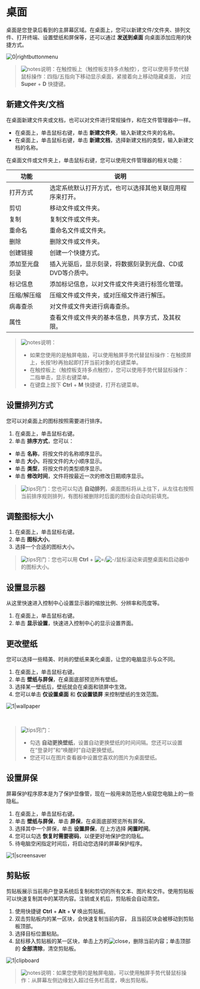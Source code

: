 # 桌面

桌面是您登录后看到的主屏幕区域。在桌面上，您可以新建文件/文件夹、排列文件、打开终端、设置壁纸和屏保等，还可以通过 **发送到桌面** 向桌面添加应用的快捷方式。

![0|rightbuttonmenu](fig/contextmenu.png)

> ![notes](fig/notes.svg)说明：在触控板上（触控板支持多点触控），您可以使用手势代替鼠标操作：四指/五指向下移动显示桌面，紧接着向上移动隐藏桌面， 对应 **Super** + **D** 快捷键。

## 新建文件夹/文档

在桌面新建文件夹或文档，也可以对文件进行常规操作，和在文件管理器中一样。

- 在桌面上，单击鼠标右键，单击 **新建文件夹**，输入新建文件夹的名称。
- 在桌面上，单击鼠标右键，单击 **新建文档**，选择新建文档的类型，输入新建文档的名称。

在桌面文件或文件夹上，单击鼠标右键，您可以使用文件管理器的相关功能：

| 功能           | 说明                                                      |
| -------------- | --------------------------------------------------------- |
| 打开方式       | 选定系统默认打开方式，也可以选择其他关联应用程序来打开。  |
| 剪切           | 移动文件或文件夹。                                        |
| 复制           | 复制文件或文件夹。                                        |
| 重命名         | 重命名文件或文件夹。                                      |
| 删除           | 删除文件或文件夹。                                        |
| 创建链接       | 创建一个快捷方式。                                        |
| 添加至光盘刻录 | 插入光驱后，显示刻录，将数据刻录到光盘、CD或DVD等介质中。 |
| 标记信息       | 添加标记信息，以对文件或文件夹进行标签化管理。            |
| 压缩/解压缩    | 压缩文件或文件夹，或对压缩文件进行解压。                  |
| 病毒查杀       | 对文件或文件夹进行病毒查杀。                              |
| 属性           | 查看文件或文件夹的基本信息，共享方式，及其权限。          |

> ![notes](fig/notes.svg)说明：
> - 如果您使用的是触屏电脑，可以使用触屏手势代替鼠标操作：在触摸屏上，长按1秒再抬起即打开当前对象的右键菜单。
> - 在触控板上（触控板支持多点触控），您可以使用手势代替鼠标操作：二指单击，显示右键菜单。
> - 在键盘上按下 **Ctrl** + **M** 快捷键，打开右键菜单。

## 设置排列方式
您可以对桌面上的图标按照需要进行排序。

1. 在桌面上，单击鼠标右键。
2. 单击 **排序方式**，您可以：
  - 单击 **名称**，将按文件的名称顺序显示。
  - 单击 **大小**，将按文件的大小顺序显示。
  - 单击 **类型**，将按文件的类型顺序显示。
  - 单击 **修改时间**，文件将按最近一次的修改日期顺序显示。

> ![tips](fig/tips.svg)窍门：您也可以勾选 **自动排列**，桌面图标将从上往下，从左往右按照当前排序规则排列，有图标被删除时后面的图标会自动向前填充。


## 调整图标大小
1. 在桌面上，单击鼠标右键。
2. 单击 **图标大小**。
3. 选择一个合适的图标大小。

> ![tips](fig/tips.svg)窍门：您也可以用 **Ctrl** + ![=](fig/=.svg)/![-](fig/-.svg)/鼠标滚动来调整桌面和启动器中的图标大小。

## 设置显示器
从这里快速进入控制中心设置显示器的缩放比例、分辨率和亮度等。

1. 在桌面上，单击鼠标右键。
2. 单击 **显示设置**，快速进入控制中心的显示设置界面。

 ## 更改壁纸
您可以选择一些精美、时尚的壁纸来美化桌面，让您的电脑显示与众不同。


1. 在桌面上，单击鼠标右键。
2. 单击 **壁纸与屏保**，在桌面底部预览所有壁纸。
3. 选择某一壁纸后，壁纸就会在桌面和锁屏中生效。
4. 您可以单击 **仅设置桌面** 和 **仅设置锁屏** 来控制壁纸的生效范围。

![1|wallpaper](fig/wallpaper.jpg)

&nbsp;&nbsp;&nbsp;&nbsp;&nbsp;&nbsp;&nbsp;&nbsp;&nbsp;&nbsp;&nbsp;&nbsp;&nbsp;
> ![tips](fig/tips.svg)窍门：
> - 勾选 **自动更换壁纸**，设置自动更换壁纸的时间间隔。您还可以设置在“登录时”和“唤醒时”自动更换壁纸。
> -  您还可以在图片查看器中设置您喜欢的图片为桌面壁纸。

## 设置屏保
屏幕保护程序原本是为了保护显像管，现在一般用来防范他人偷窥您电脑上的一些隐私。

1. 在桌面上，单击鼠标右键。
2. 单击 **壁纸与屏保**，单击 **屏保**，在桌面底部预览所有屏保。
3. 选择其中一个屏保，单击 **设置屏保**，在上方选择 **闲置时间**。
4. 您可以勾选 **恢复时需要密码**，以便更好地保护您的隐私。
5. 待电脑空闲指定时间后，将启动您选择的屏幕保护程序。

![1|screensaver](fig/screensaver.jpg)

## 剪贴板
剪贴板展示当前用户登录系统后复制和剪切的所有文本、图片和文件。使用剪贴板可以快速复制其中的某项内容。注销或关机后，剪贴板会自动清空。

1. 使用快捷键 **Ctrl** + **Alt** + **V** 唤出剪贴板。
2. 双击剪贴板内的某一区块，会快速复制当前内容， 且当前区块会被移动到剪贴板顶部。
3. 选择目标位置粘贴。
4. 鼠标移入剪贴板的某一区块，单击上方的![close](fig/close_normal.svg)，删除当前内容；单击顶部的 **全部清除**，清空剪贴板。

![1|clipboard](fig/clipboard.png)

> ![notes](fig/notes.svg)说明：如果您使用的是触屏电脑，可以使用触屏手势代替鼠标操作：从屏幕左侧边缘划入超过任务栏高度，唤出剪贴板。







